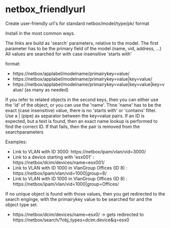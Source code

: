 # netbox_friendlyurl
Create user-friendly url's for standard netbox/model/type/pk/ format

Install in the most common ways.

The links are build as 'search' parameters, relative to the model. The first parameter has to be the primary field of the model (name, vid, address, ...)
All values are searched for with case insensitive 'starts with'

format: 
* https://netbox/applabel/modelname/primairykey=value/
* https://netbox/applabel/modelname/primairykey=value|key=value/
* https://netbox/applabel/modelname/primairykey=value|key=value|key=value/ (as many as needed)

If you refer to related objects in the second keys, then you can either use the 'id' of the object, or you can use the 'name'. Thne 'name' has to be the exact (case insensitive) value, there is no 'starts with' or 'contains' filter.
Use a | (pipe) as separator between the key=value pairs.
If an ID is expected, but a text is found, then an exact name lookup is performed to find the correct ID. If that fails, then the pair is removed from the searchparameters

Examples:
* Link to VLAN with ID 3000: https://netbox/ipam/vlan/vid=3000/
* Link to a device starting with 'esx001' : https://netbox/dcim/devices/name=esx001/
* Link to VLAN with ID 1000 in VlanGroup Offices (ID 8) : https://netbox/ipam/vlan/vid=1000|group=8/
* Link to VLAN with ID 1000 in VlanGroup Offices (ID 8) : https://netbox/ipam/vlan/vid=1000|group=Offices/

If no unique object is found with those values, then you get redirected to the search enginge, with the primairykey value to be searched for and the object type set.
* https://netbox/dcim/devices/name=esx0/  -> gets redirected to https://netbox/search/?obj_types=dcim.device&q=esx0

